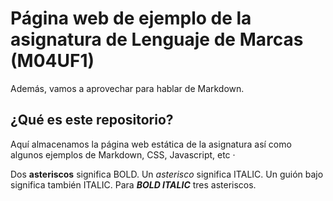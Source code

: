 


# Página web de ejemplo de la asignatura de Lenguaje de Marcas (M04UF1)


Además, vamos a aprovechar para hablar de Markdown.

## ¿Qué es este repositorio?

Aquí almacenamos la página web estática de la asignatura así como algunos ejemplos de Markdown, CSS, Javascript, etc
·

Dos **asteriscos** significa BOLD.
Un *asterisco* significa ITALIC.
Un guión bajo significa también ITALIC.
Para ***BOLD ITALIC*** tres asteriscos.
